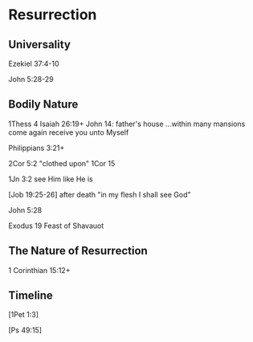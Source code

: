 # Resurrection


## Universality

Ezekiel 37:4-10

John 5:28-29


## Bodily Nature

1Thess 4
Isaiah 26:19+
John 14:
	father's house
	...within many mansions
	come again
	receive you unto Myself

Philippians 3:21+

2Cor 5:2
	"clothed upon"
1Cor 15

1Jn 3:2
	see Him like He is

[Job 19:25-26]
	after death "in my flesh I shall see God"

John 5:28

Exodus 19
	Feast of Shavauot


## The Nature of Resurrection

1 Corinthian 15:12+


## Timeline

[1Pet 1:3]

[Ps 49:15]
